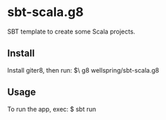sbt-scala.g8
============

SBT template to create some Scala projects.


Install
-------

Install giter8, then run:
$\ g8 wellspring/sbt-scala.g8


Usage
-----

To run the app, exec:
\$ sbt run